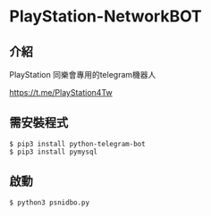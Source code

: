 # PlayStation-NetworkBOT
## 介紹

PlayStation 同樂會專用的telegram機器人

https://t.me/PlayStation4Tw

## 需安裝程式
```
$ pip3 install python-telegram-bot
$ pip3 install pymysql
```
## 啟動
```
$ python3 psnidbo.py
```
